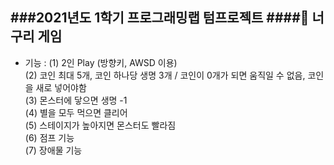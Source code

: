 ###2021년도 1학기 프로그래밍랩 텀프로젝트 
####🦝 너구리 게임 
----
- 기능 :
(1) 2인 Play (방향키, AWSD 이용)  
(2) 코인 최대 5개, 코인 하나당 생명 3개 / 코인이 0개가 되면 움직일 수 없음, 코인을 새로 넣어야함  
(3) 몬스터에 닿으면 생명 -1  
(4) 별을 모두 먹으면 클리어  
(5) 스테이지가 높아지면 몬스터도 빨라짐  
(6) 점프 기능  
(7) 장애물 기능  
